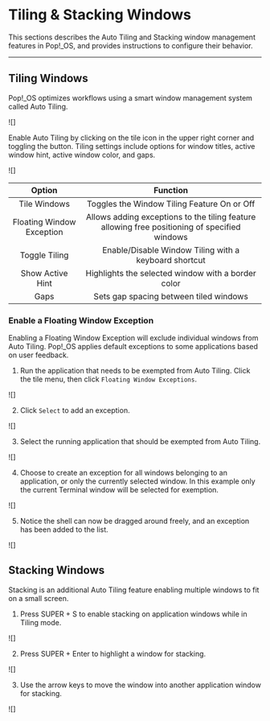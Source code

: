 # Tiling & Stacking Windows

This sections describes the Auto Tiling and Stacking window management features in Pop!\_OS, and provides instructions to configure their behavior.

---

## Tiling Windows

Pop!\_OS optimizes workflows using a smart window management system called Auto Tiling.

![]

Enable Auto Tiling by clicking on the tile icon in the upper right corner and toggling the button. Tiling settings include options for window titles, active window hint, active window color, and gaps.

![]

| Option                 | Function |
|:----------------------:|:--------:|
| Tile Windows| Toggles the Window Tiling Feature On or Off  |
| Floating Window Exception  | Allows adding exceptions to the tiling feature allowing free positioning of specified windows |
| Toggle Tiling          | Enable/Disable Window Tiling with a keyboard shortcut |
| Show Active Hint       | Highlights the selected window with a border color |
| Gaps                | Sets gap spacing between tiled windows |

### Enable a Floating Window Exception

Enabling a Floating Window Exception will exclude individual windows from Auto Tiling. Pop!\_OS applies default exceptions to some applications based on user feedback.

1. Run the application that needs to be exempted from Auto Tiling. Click the tile menu, then click `Floating Window Exceptions`.

![]

2. Click `Select` to add an exception.

![]

3. Select the running application that should be exempted from Auto Tiling.

![]

4. Choose to create an exception for all windows belonging to an application, or only the currently selected window. In this example only the current Terminal window will be selected for exemption.

![]

5. Notice the shell can now be dragged around freely, and an exception has been added to the list. 

![]

## Stacking Windows

Stacking is an additional Auto Tiling feature enabling multiple windows to fit on a small screen.

1. Press SUPER + S to enable stacking on application windows while in Tiling mode.

![]

2. Press SUPER + Enter to highlight a window for stacking.

![]

3. Use the arrow keys to move the window into another application window for stacking.

![]

